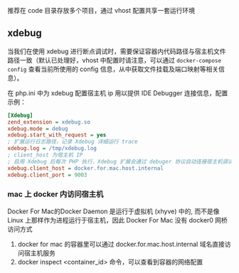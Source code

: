 
推荐在 code 目录存放多个项目，通过 vhost 配置共享一套运行环境

## xdebug

当我们在使用 xdebug 进行断点调试时，需要保证容器内代码路径与宿主机文件路径一致（默认已处理好，vhost 中配置时请注意，可以通过 `docker-compose config` 查看当前所使用的 config 信息，从中获取文件挂载及端口映射等相关信息）。

在 php.ini 中为 xdebug 配置宿主机 ip 用以提供 IDE Debugger 连接信息，配置示例：

```ini
[Xdebug]
zend_extension = xdebug.so
xdebug.mode = debug
xdebug.start_with_request = yes
; 扩展运行日志路径，记录 Xdebug 详细运行 trace
xdebug.log = /tmp/xdebug.log
; client_host 为宿主机 IP
; 启用 Xdebug 后每次 PHP 执行，Xdebug 扩展会通过 debuger 协议自动连接宿主机调试器
xdebug.client_host = docker.for.mac.host.internal
xdebug.client_port = 9003
```

### mac 上 docker 内访问宿主机

Docker For Mac的Docker Daemon 是运行于虚拟机 (xhyve) 中的, 而不是像 Linux 上那样作为进程运行于宿主机，因此 Docker For Mac 没有 docker0 网桥
访问方式

1. docker for mac 的容器里可以通过 docker.for.mac.host.internal 域名直接访问宿主机服务
2. docker inspect <container_id> 命令，可以查看到容器的网络配置
